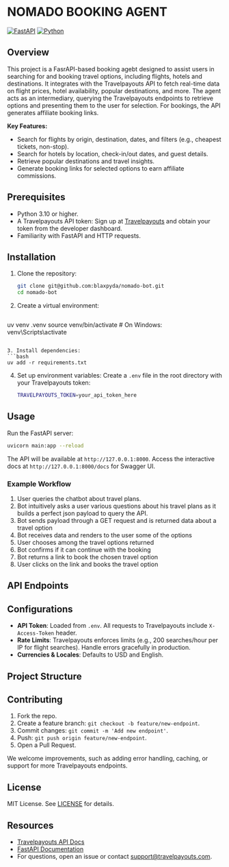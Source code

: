 # NOMADO BOOKING AGENT

[![FastAPI](https://img.shields.io/badge/FastAPI-0.104.1-green.svg)](https://fastapi.tiangolo.com/)
[![Python](https://img.shields.io/badge/Python-3.10%2B-blue.svg)](https://www.python.org/)


## Overview
This project is a FasrAPI-based booking agebt designed to assist users in searching for and booking travel options, including flights, hotels and destinations. It integrates with the Travelpayouts API to fetch real-time data on flight prices, hotel availability, popular destinations, and more. The agent acts as an intermediary, querying the Travelpayouts endpoints to retrieve options and presenting them to the user for selection. For bookings, the API generates affiliate booking links.

**Key Features:**
- Search for flights by origin, destination, dates, and filters (e.g., cheapest tickets, non-stop).
- Search for hotels by location, check-in/out dates, and guest details.
- Retrieve popular destinations and travel insights.
- Generate booking links for selected options to earn affiliate commissions.

## Prerequisites
- Python 3.10 or higher.
- A Travelpayouts API token: Sign up at [Travelpayouts](https://www.travelpayouts.com/) and obtain your token from the developer dashboard.
- Familiarity with FastAPI and HTTP requests.


## Installation

1. Clone the repository:
   ```bash
   git clone git@github.com:blaxpyda/nomado-bot.git
   cd nomado-bot
   ```

2. Create a virtual environment:
   ```bash
  uv venv .venv
   source venv/bin/activate  # On Windows: venv\Scripts\activate
   ```

3. Install dependencies:
   ```bash
   uv add -r requirements.txt
   ```

4. Set up environment variables:
   Create a `.env` file in the root directory with your Travelpayouts token:
   ```bash
   TRAVELPAYOUTS_TOKEN=your_api_token_here


## Usage

Run the FastAPI server:
```bash
uvicorn main:app --reload
```
The API will be available at `http://127.0.0.1:8000`. Access the interactive docs at `http://127.0.0.1:8000/docs` for Swagger UI.


### Example Workflow
1. User queries the chatbot about travel plans.
2. Bot intuitively asks a user various questions about his travel plans as it builds a perfect json payload to query the API.
3. Bot sends payload through a GET request and is returned data about a travel option
4. Bot receives data and renders to the user some of the options
5. User chooses among the travel options returned
6. Bot confirms if it can continue with the booking 
7. Bot returns a link to book the chosen travel option
8. User clicks on the link and books the travel option

## API Endpoints

## Configurations
- **API Token**: Loaded from `.env`. All requests to Travelpayouts include `X-Access-Token` header.
- **Rate Limits**: Travelpayouts enforces limits (e.g., 200 searches/hour per IP for flight searches). Handle errors gracefully in production.
- **Currencies & Locales**: Defaults to USD and English.


## Project Structure

## Contributing
1. Fork the repo.
2. Create a feature branch: `git checkout -b feature/new-endpoint`.
3. Commit changes: `git commit -m 'Add new endpoint'`.
4. Push: `git push origin feature/new-endpoint`.
5. Open a Pull Request.

We welcome improvements, such as adding error handling, caching, or support for more Travelpayouts endpoints.

## License
MIT License. See [LICENSE](LICENSE) for details.

## Resources

- [Travelpayouts API Docs](https://travelpayouts.github.io/slate/)
- [FastAPI Documentation](https://fastapi.tiangolo.com/)
- For questions, open an issue or contact support@travelpayouts.com.